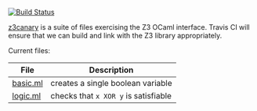 [![Build Status](https://travis-ci.com/mgree/z3canary.svg?branch=master)](https://travis-ci.com/mgree/z3canary)

[z3canary](https://github.com/mgree/z3canary) is a suite of files exercising the Z3 OCaml interface. Travis CI will ensure that we can build and link with the Z3 library appropriately.

Current files:

|File|Description |
|----|------------|
| [basic.ml](https://github.com/mgree/z3canary/blob/master/basic.ml) | creates a single boolean variable |
| [logic.ml](https://github.com/mgree/z3canary/blob/master/logic.ml) | checks that `x XOR y` is satisfiable |
